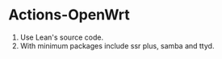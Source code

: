 # Actions-OpenWrt

1. Use Lean's source code.
2. With minimum packages include ssr plus, samba and ttyd.
